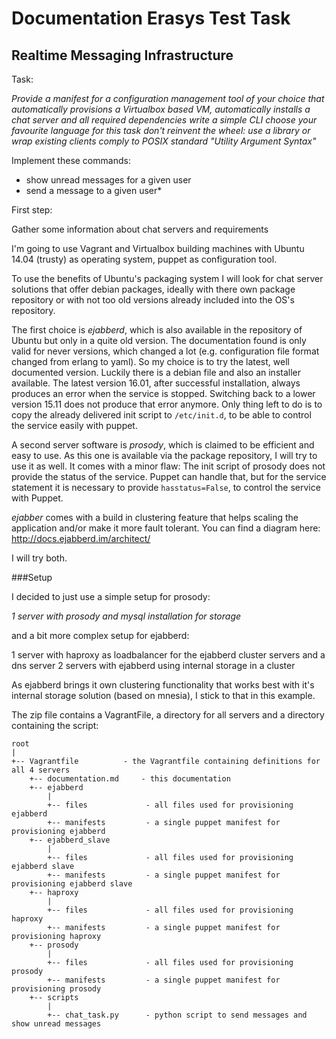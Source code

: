 Documentation Erasys Test Task
==============================

Realtime Messaging Infrastructure
---------------------------------

Task:

*Provide a manifest for a configuration management tool of your choice that automatically provisions a Virtualbox based VM, automatically installs a chat server and all required dependencies
write a simple CLI
choose your favourite language for this task
don't reinvent the wheel: use a library or wrap existing clients
comply to POSIX standard "Utility Argument Syntax"*

Implement these commands:
- show unread messages for a given user
- send a message to a given user*


First step:

Gather some information about chat servers and requirements


I'm going to use Vagrant and Virtualbox building machines with Ubuntu 14.04 (trusty) as operating system, puppet as configuration tool.

To use the benefits of Ubuntu's packaging system I will look for chat server solutions that offer debian packages, ideally with there own package repository or with not too old versions already included into the OS's repository.

The first choice is _ejabberd_, which is also available in the repository of Ubuntu but only in a quite old version. The documentation found is only valid for never versions, which changed a lot (e.g. configuration file format changed from erlang to yaml). So my choice is to try the latest, well documented version. Luckily there is a debian file and also an installer available. The latest version 16.01, after successful installation, always produces an error when the service is stopped. Switching back to a lower version 15.11 does not produce that error anymore. Only thing left to do is to copy the already delivered init script to `/etc/init.d`, to be able to control the service easily with puppet.

A second server software is _prosody_, which is claimed to be efficient and easy to use. As this one is available via the package repository, I will try to use it as well. It comes with a minor flaw: The init script of prosody does not provide the status of the service. Puppet can handle that, but for the service statement it is necessary to provide `hasstatus=False`, to control the service with Puppet.

_ejabber_ comes with a build in clustering feature that helps scaling the application and/or make it more fault tolerant.
You can find a diagram here: http://docs.ejabberd.im/architect/

I will try both.

###Setup

I decided to just use a simple setup for prosody:

*1 server with prosody and mysql installation for storage*

and a bit more complex setup for ejabberd:

1 server with haproxy as loadbalancer for the ejabberd cluster servers and a dns server
2 servers with ejabberd using internal storage in a cluster

As ejabberd brings it own clustering functionality that works best with it's internal storage solution (based on mnesia), I stick to that in this example.

The zip file contains a VagrantFile, a directory for all servers and a directory containing the script:

```
root
|
+-- Vagrantfile          - the Vagrantfile containing definitions for all 4 servers
    +-- documentation.md     - this documentation
    +-- ejabberd             
        |
        +-- files             - all files used for provisioning ejabberd
        +-- manifests         - a single puppet manifest for provisioning ejabberd
    +-- ejabberd_slave
        |
        +-- files             - all files used for provisioning ejabberd slave
        +-- manifests         - a single puppet manifest for provisioning ejabberd slave
    +-- haproxy
        |
        +-- files             - all files used for provisioning haproxy
        +-- manifests         - a single puppet manifest for provisioning haproxy
    +-- prosody
        |
        +-- files             - all files used for provisioning prosody
        +-- manifests         - a single puppet manifest for provisioning prosody
    +-- scripts
        |
        +-- chat_task.py      - python script to send messages and show unread messages
   ```

